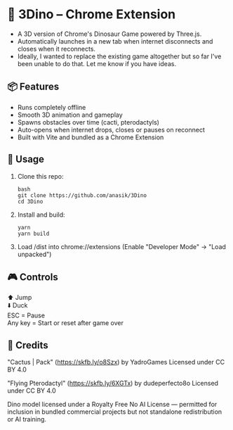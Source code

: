 # 🦖 3Dino – Chrome Extension

- A 3D version of Chrome's Dinosaur Game powered by Three.js. 
- Automatically launches in a new tab when internet disconnects and closes when it reconnects.
- Ideally, I wanted to replace the existing game altogether but so far I've been unable to do that. Let me know if you have ideas. 

## 📦 Features

- Runs completely offline
- Smooth 3D animation and gameplay
- Spawns obstacles over time (cacti, pterodactyls)
- Auto-opens when internet drops, closes or pauses on reconnect
- Built with Vite and bundled as a Chrome Extension

## 🚀 Usage

1. Clone this repo:
   ```
   bash
   git clone https://github.com/anasik/3Dino
   cd 3Dino
   ```

2. Install and build:
    ```
    yarn
    yarn build
    ```

3. Load /dist into chrome://extensions (Enable "Developer Mode" → "Load unpacked")

## 🎮 Controls
⬆️ Jump  
⬇️ Duck  
ESC = Pause  
Any key = Start or reset after game over  

## 📝 Credits
"Cactus | Pack" (https://skfb.ly/o8Szx) by YadroGames
Licensed under CC BY 4.0

"Flying Pterodactyl" (https://skfb.ly/6XGTx) by dudeperfecto8o
Licensed under CC BY 4.0

Dino model licensed under a Royalty Free No AI License — permitted for inclusion in bundled commercial projects but not standalone redistribution or AI training.